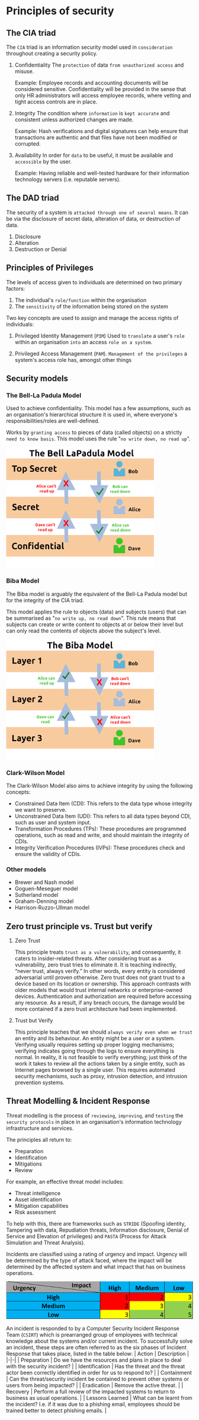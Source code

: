 # Principles of security
## The CIA triad
The `CIA` triad is an information security model used in `consideration` throughout creating a security policy.

1. Confidentiality
    The `protection` of data `from unauthorized access` and misuse.

    Example: Employee records and accounting documents will be considered sensitive. Confidentiality will be provided in the sense that only HR administrators will access employee records, where vetting and tight access controls are in place.

2. Integrity
    The condition where `information` is `kept accurate` and consistent unless authorized changes are made.

    Example: Hash verifications and digital signatures can help ensure that transactions are authentic and that files have not been modified or corrupted.

3. Availability
    In order for `data` to be useful, it must be available and `accessible` by the user.

    Example: Having reliable and well-tested hardware for their information technology servers (i.e. reputable servers).

## The DAD triad
The security of a system is `attacked through one of several means`. It can be via the disclosure of secret data, alteration of data, or destruction of data.
1. Disclosure
2. Alteration
3. Destruction or Denial

## Principles of Privileges
The levels of access given to individuals are determined on two primary factors:
1. The individual's `role/function` within the organisation
2. The `sensitivity` of the information being stored on the system

Two key concepts are used to assign and manage the access rights of individuals:
1. Privileged Identity Management (`PIM`)
    Used to `translate` a user's `role` within an organisation `into` an access `role on a system`.

2. Privileged Access Management (`PAM`).
    `Management of the privileges` a system's access role has, amongst other things

## Security models
### The Bell-La Padula Model
Used to achieve confidentiality. This model has a few assumptions, such as an organisation's hierarchical structure it is used in, where everyone's responsibilities/roles are well-defined.

Works by `granting access` to pieces of data (called objects) on a strictly `need to know basis`. This model uses the rule "`no write down, no read up`".

![Bell-La Padula Model](/Img/BellLaPadula.png)

### Biba Model
The Biba model is arguably the equivalent of the Bell-La Padula model but for the integrity of the CIA triad.

This model applies the rule to objects (data) and subjects (users) that can be summarised as "`no write up, no read down`". This rule means that subjects can create or write content to objects at or below their level but can only read the contents of objects above the subject's level.

![Biba Model](/Img/Biba.png)

### Clark-Wilson Model
The Clark-Wilson Model also aims to achieve integrity by using the following concepts:

- Constrained Data Item (CDI): This refers to the data type whose integrity we want to preserve.
- Unconstrained Data Item (UDI): This refers to all data types beyond CDI, such as user and system input.
- Transformation Procedures (TPs): These procedures are programmed operations, such as read and write, and should maintain the integrity of CDIs.
- Integrity Verification Procedures (IVPs): These procedures check and ensure the validity of CDIs.

### Other models
- Brewer and Nash model
- Goguen-Meseguer model
- Sutherland model
- Graham-Denning model
- Harrison-Ruzzo-Ullman model

## Zero trust principle vs. Trust but verify
1. Zero Trust
   
   This principle treats `trust as a vulnerability`, and consequently, it caters to insider-related threats. After considering trust as a vulnerability, zero trust tries to eliminate it. It is teaching indirectly, “never trust, always verify.” In other words, every entity is considered adversarial until proven otherwise. Zero trust does not grant trust to a device based on its location or ownership. This approach contrasts with older models that would trust internal networks or enterprise-owned devices. Authentication and authorization are required before accessing any resource. As a result, if any breach occurs, the damage would be more contained if a zero trust architecture had been implemented.

2. Trust but Verify
   
   This principle teaches that we should `always verify even when we trust` an entity and its behaviour. An entity might be a user or a system. Verifying usually requires setting up proper logging mechanisms; verifying indicates going through the logs to ensure everything is normal. In reality, it is not feasible to verify everything; just think of the work it takes to review all the actions taken by a single entity, such as Internet pages browsed by a single user. This requires automated security mechanisms, such as proxy, intrusion detection, and intrusion prevention systems.


## Threat Modelling & Incident Response
Threat modelling is the process of `reviewing`, `improving`, and `testing` the `security protocols` in place in an organisation's information technology infrastructure and services.

The principles all return to:
- Preparation
- Identification
- Mitigations
- Review

For example, an effective threat model includes:
- Threat intelligence
- Asset identification
- Mitigation capabilities
- Risk assessment

To help with this, there are frameworks such as `STRIDE` (Spoofing identity, Tampering with data, Repudiation threats, Information disclosure, Denial of Service and Elevation of privileges) and `PASTA` (Process for Attack Simulation and Threat Analysis).

Incidents are classified using a rating of urgency and impact. Urgency will be determined by the type of attack faced, where the impact will be determined by the affected system and what impact that has on business operations.

![Incident rating & Classification](/Img/IncidentRating.png)

An incident is responded to by a Computer Security Incident Response Team (`CSIRT`) which is prearranged group of employees with technical knowledge about the systems and/or current incident. To successfully solve an incident, these steps are often referred to as the six phases of Incident Response that takes place, listed in the table below:
| Action | Description |
|-|-|
| Preparation | Do we have the resources and plans in place to deal with the security incident? |
| Identification | Has the threat and the threat actor been correctly identified in order for us to respond to? |
| Containment | Can the threat/security incident be contained to prevent other systems or users from being impacted? |
| Eradication | Remove the active threat. |
| Recovery | Perform a full review of the impacted systems to return to business as usual operations. |
| Lessons Learned | What can be learnt from the incident? I.e. if it was due to a phishing email, employees should be trained better to detect phishing emails. |